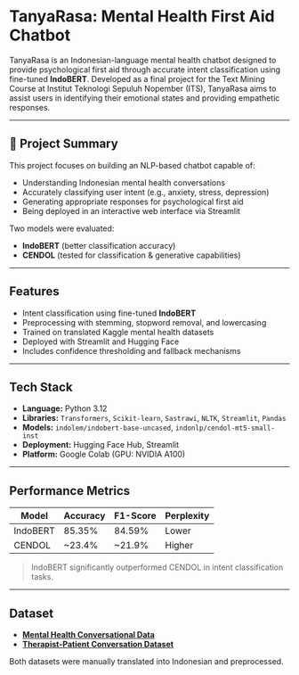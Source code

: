 # TanyaRasa: Mental Health First Aid Chatbot

TanyaRasa is an Indonesian-language mental health chatbot designed to provide psychological first aid through accurate intent classification using fine-tuned **IndoBERT**. Developed as a final project for the Text Mining Course at Institut Teknologi Sepuluh Nopember (ITS), TanyaRasa aims to assist users in identifying their emotional states and providing empathetic responses.

---

## 🧩 Project Summary

This project focuses on building an NLP-based chatbot capable of:

- Understanding Indonesian mental health conversations
- Accurately classifying user intent (e.g., anxiety, stress, depression)
- Generating appropriate responses for psychological first aid
- Being deployed in an interactive web interface via Streamlit

Two models were evaluated:
- **IndoBERT** (better classification accuracy)
- **CENDOL** (tested for classification & generative capabilities)

---

## Features

- Intent classification using fine-tuned **IndoBERT**
- Preprocessing with stemming, stopword removal, and lowercasing
- Trained on translated Kaggle mental health datasets
- Deployed with Streamlit and Hugging Face
- Includes confidence thresholding and fallback mechanisms

---

## Tech Stack

- **Language:** Python 3.12
- **Libraries:** `Transformers`, `Scikit-learn`, `Sastrawi`, `NLTK`, `Streamlit`, `Pandas`
- **Models:** `indolem/indobert-base-uncased`, `indonlp/cendol-mt5-small-inst`
- **Deployment:** Hugging Face Hub, Streamlit
- **Platform:** Google Colab (GPU: NVIDIA A100)

---

## Performance Metrics

| Model     | Accuracy | F1-Score | Perplexity |
|-----------|----------|----------|------------|
| IndoBERT  | 85.35%   | 84.59%   | Lower      |
| CENDOL    | ~23.4%   | ~21.9%   | Higher     |

> IndoBERT significantly outperformed CENDOL in intent classification tasks.

---

## Dataset

- **[Mental Health Conversational Data](https://www.kaggle.com/datasets/elvis23/mental-health-conversational-data)**
- **[Therapist-Patient Conversation Dataset](https://www.kaggle.com/datasets/neelghoshal/therapist-patient-conversation-dataset)**

Both datasets were manually translated into Indonesian and preprocessed.